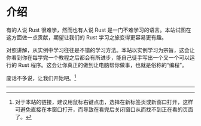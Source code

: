 # 介绍

有的人说 Rust 很难学，然而也有人说 Rust 是一门不难学习的语言。本站试图在这方面做一点贡献，期望让我们的 Rust 学习之旅变得更容易更有趣。

对照讲解，从实例中学习往往是不错的学习方法。本站以实例学习为宗旨，这会让你看到你在每学完一个教程之后都会有所进步，能自己徒手写出一个又一个可以运行的 Rust 程序。这会让你真正的做到让电脑帮你做事，也就是俗称的“编程”。

废话不多说，让我们开始吧。[^1]

--- 

[^1]: 对于本站的链接，建议用鼠标右键点击，选择在新标签页或新窗口打开，这样可避免直接在本窗口打开，而导致在看完后关闭窗口从而找不到正在看的页面了。
